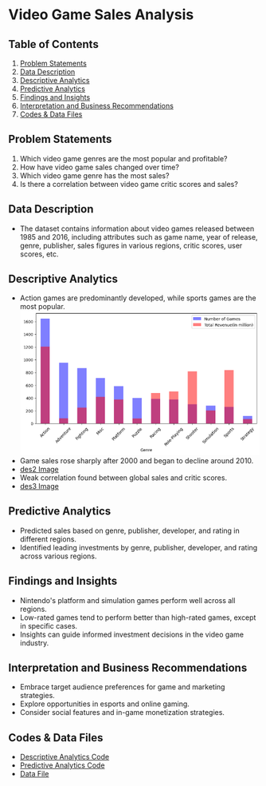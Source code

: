 # Video Game Sales Analysis

## Table of Contents
1. [Problem Statements](#problem-statements)
2. [Data Description](#data-description)
3. [Descriptive Analytics](#descriptive-analytics)
4. [Predictive Analytics](#predictive-analytics)
5. [Findings and Insights](#findings-and-insights)
6. [Interpretation and Business Recommendations](#interpretation-and-business-recommendations)
7. [Codes & Data Files](#codes--data-files)

## Problem Statements
1. Which video game genres are the most popular and profitable?
2. How have video game sales changed over time?
3. Which video game genre has the most sales?
4. Is there a correlation between video game critic scores and sales?

## Data Description
- The dataset contains information about video games released between 1985 and 2016, including attributes such as game name, year of release, genre, publisher, sales figures in various regions, critic scores, user scores, etc.

## Descriptive Analytics
- Action games are predominantly developed, while sports games are the most popular.
   ![des1 Image](image/d1.png)
- Game sales rose sharply after 2000 and began to decline around 2010.
-  [des2 Image](image/d2)
- Weak correlation found between global sales and critic scores.
-  [des3 Image](image/d3)

## Predictive Analytics
- Predicted sales based on genre, publisher, developer, and rating in different regions.
- Identified leading investments by genre, publisher, developer, and rating across various regions.

## Findings and Insights
- Nintendo's platform and simulation games perform well across all regions.
- Low-rated games tend to perform better than high-rated games, except in specific cases.
- Insights can guide informed investment decisions in the video game industry.

## Interpretation and Business Recommendations
- Embrace target audience preferences for game and marketing strategies.
- Explore opportunities in esports and online gaming.
- Consider social features and in-game monetization strategies.

## Codes & Data Files
- [Descriptive Analytics Code](Business_Analytics_Project(Descriptive).ipynb)
- [Predictive Analytics Code](Business_Analytics_Project(predictive).ipynb)
- [Data File](https://www.kaggle.com/datasets/thedevastator/global-video-game-sales-ratings?select=Tagged-Data-Final.csv)
